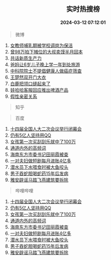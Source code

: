 <div align="center"><h2>实时热搜榜</h2><h4>2024-03-12 07:12:01</h4></div>

> 微博  

1. [女教师哺乳期被学校调岗为保洁](https://s.weibo.com/weibo?q=%23%E5%A5%B3%E6%95%99%E5%B8%88%E5%93%BA%E4%B9%B3%E6%9C%9F%E8%A2%AB%E5%AD%A6%E6%A0%A1%E8%B0%83%E5%B2%97%E4%B8%BA%E4%BF%9D%E6%B4%81%23&t=31&band_rank=1&Refer=top)<br />
2. [曾98万拍下摊位的大叔卖馍半月回本](https://s.weibo.com/weibo?q=%23%E6%9B%BE98%E4%B8%87%E6%8B%8D%E4%B8%8B%E6%91%8A%E4%BD%8D%E7%9A%84%E5%A4%A7%E5%8F%94%E5%8D%96%E9%A6%8D%E5%8D%8A%E6%9C%88%E5%9B%9E%E6%9C%AC%23&t=31&band_rank=2&Refer=top)<br />
3. [共话新质生产力](https://s.weibo.com/weibo?q=%23%E5%85%B1%E8%AF%9D%E6%96%B0%E8%B4%A8%E7%94%9F%E4%BA%A7%E5%8A%9B%23&t=31&band_rank=3&Refer=top)<br />
4. [爸妈让6岁儿子晚上学一年到处旅游](https://s.weibo.com/weibo?q=%23%E7%88%B8%E5%A6%88%E8%AE%A96%E5%B2%81%E5%84%BF%E5%AD%90%E6%99%9A%E4%B8%8A%E5%AD%A6%E4%B8%80%E5%B9%B4%E5%88%B0%E5%A4%84%E6%97%85%E6%B8%B8%23&t=31&band_rank=4&Refer=top)<br />
5. [中科院院士不提倡健康人做癌症筛查](https://s.weibo.com/weibo?q=%23%E4%B8%AD%E7%A7%91%E9%99%A2%E9%99%A2%E5%A3%AB%E4%B8%8D%E6%8F%90%E5%80%A1%E5%81%A5%E5%BA%B7%E4%BA%BA%E5%81%9A%E7%99%8C%E7%97%87%E7%AD%9B%E6%9F%A5%23&t=31&band_rank=5&Refer=top)<br />
6. [王楚然双开门大衣](https://s.weibo.com/weibo?q=%23%E7%8E%8B%E6%A5%9A%E7%84%B6%E5%8F%8C%E5%BC%80%E9%97%A8%E5%A4%A7%E8%A1%A3%23&t=31&band_rank=6&Refer=top)<br />
7. [白鹿把领口缝起来了](https://s.weibo.com/weibo?q=%23%E7%99%BD%E9%B9%BF%E6%8A%8A%E9%A2%86%E5%8F%A3%E7%BC%9D%E8%B5%B7%E6%9D%A5%E4%BA%86%23&t=31&band_rank=7&Refer=top)<br />
8. [娃哈哈客服回应推出啤酒产品](https://s.weibo.com/weibo?q=%23%E5%A8%83%E5%93%88%E5%93%88%E5%AE%A2%E6%9C%8D%E5%9B%9E%E5%BA%94%E6%8E%A8%E5%87%BA%E5%95%A4%E9%85%92%E4%BA%A7%E5%93%81%23&t=31&band_rank=8&Refer=top)<br />
9. [假性亲密关系](https://s.weibo.com/weibo?q=%E5%81%87%E6%80%A7%E4%BA%B2%E5%AF%86%E5%85%B3%E7%B3%BB&t=31&band_rank=9&Refer=top)<br />

> 知乎  


> 百度  

1. [十四届全国人大二次会议举行闭幕会](https://www.baidu.com/s?wd=%E5%8D%81%E5%9B%9B%E5%B1%8A%E5%85%A8%E5%9B%BD%E4%BA%BA%E5%A4%A7%E4%BA%8C%E6%AC%A1%E4%BC%9A%E8%AE%AE%E4%B8%BE%E8%A1%8C%E9%97%AD%E5%B9%95%E4%BC%9A&sa=fyb_news&rsv_dl=fyb_news)<br />
2. [仍有5亿人坚持用QQ](https://www.baidu.com/s?wd=%E4%BB%8D%E6%9C%895%E4%BA%BF%E4%BA%BA%E5%9D%9A%E6%8C%81%E7%94%A8QQ&sa=fyb_news&rsv_dl=fyb_news)<br />
3. [女孩第一次买刮刮乐就中了100万](https://www.baidu.com/s?wd=%E5%A5%B3%E5%AD%A9%E7%AC%AC%E4%B8%80%E6%AC%A1%E4%B9%B0%E5%88%AE%E5%88%AE%E4%B9%90%E5%B0%B1%E4%B8%AD%E4%BA%86100%E4%B8%87&sa=fyb_news&rsv_dl=fyb_news)<br />
4. [通道内外的高频词](https://www.baidu.com/s?wd=%E9%80%9A%E9%81%93%E5%86%85%E5%A4%96%E7%9A%84%E9%AB%98%E9%A2%91%E8%AF%8D&sa=fyb_news&rsv_dl=fyb_news)<br />
5. [海南东方市委书记田丽霞被查](https://www.baidu.com/s?wd=%E6%B5%B7%E5%8D%97%E4%B8%9C%E6%96%B9%E5%B8%82%E5%A7%94%E4%B9%A6%E8%AE%B0%E7%94%B0%E4%B8%BD%E9%9C%9E%E8%A2%AB%E6%9F%A5&sa=fyb_news&rsv_dl=fyb_news)<br />
6. [一对夫妇做短剧每月进账4亿多](https://www.baidu.com/s?wd=%E4%B8%80%E5%AF%B9%E5%A4%AB%E5%A6%87%E5%81%9A%E7%9F%AD%E5%89%A7%E6%AF%8F%E6%9C%88%E8%BF%9B%E8%B4%A64%E4%BA%BF%E5%A4%9A&sa=fyb_news&rsv_dl=fyb_news)<br />
7. [潜水员下水喂食时被大鱼咬头](https://www.baidu.com/s?wd=%E6%BD%9C%E6%B0%B4%E5%91%98%E4%B8%8B%E6%B0%B4%E5%96%82%E9%A3%9F%E6%97%B6%E8%A2%AB%E5%A4%A7%E9%B1%BC%E5%92%AC%E5%A4%B4&sa=fyb_news&rsv_dl=fyb_news)<br />
8. [男子吞蛇胆喝蛇药15年后发病](https://www.baidu.com/s?wd=%E7%94%B7%E5%AD%90%E5%90%9E%E8%9B%87%E8%83%86%E5%96%9D%E8%9B%87%E8%8D%AF15%E5%B9%B4%E5%90%8E%E5%8F%91%E7%97%85&sa=fyb_news&rsv_dl=fyb_news)<br />
9. [雅安辟谣马踏飞燕建筑要拆除](https://www.baidu.com/s?wd=%E9%9B%85%E5%AE%89%E8%BE%9F%E8%B0%A3%E9%A9%AC%E8%B8%8F%E9%A3%9E%E7%87%95%E5%BB%BA%E7%AD%91%E8%A6%81%E6%8B%86%E9%99%A4&sa=fyb_news&rsv_dl=fyb_news)<br />

> 哔哩哔哩  

1. [十四届全国人大二次会议举行闭幕会](https://www.baidu.com/s?wd=%E5%8D%81%E5%9B%9B%E5%B1%8A%E5%85%A8%E5%9B%BD%E4%BA%BA%E5%A4%A7%E4%BA%8C%E6%AC%A1%E4%BC%9A%E8%AE%AE%E4%B8%BE%E8%A1%8C%E9%97%AD%E5%B9%95%E4%BC%9A&sa=fyb_news&rsv_dl=fyb_news)<br />
2. [仍有5亿人坚持用QQ](https://www.baidu.com/s?wd=%E4%BB%8D%E6%9C%895%E4%BA%BF%E4%BA%BA%E5%9D%9A%E6%8C%81%E7%94%A8QQ&sa=fyb_news&rsv_dl=fyb_news)<br />
3. [女孩第一次买刮刮乐就中了100万](https://www.baidu.com/s?wd=%E5%A5%B3%E5%AD%A9%E7%AC%AC%E4%B8%80%E6%AC%A1%E4%B9%B0%E5%88%AE%E5%88%AE%E4%B9%90%E5%B0%B1%E4%B8%AD%E4%BA%86100%E4%B8%87&sa=fyb_news&rsv_dl=fyb_news)<br />
4. [通道内外的高频词](https://www.baidu.com/s?wd=%E9%80%9A%E9%81%93%E5%86%85%E5%A4%96%E7%9A%84%E9%AB%98%E9%A2%91%E8%AF%8D&sa=fyb_news&rsv_dl=fyb_news)<br />
5. [海南东方市委书记田丽霞被查](https://www.baidu.com/s?wd=%E6%B5%B7%E5%8D%97%E4%B8%9C%E6%96%B9%E5%B8%82%E5%A7%94%E4%B9%A6%E8%AE%B0%E7%94%B0%E4%B8%BD%E9%9C%9E%E8%A2%AB%E6%9F%A5&sa=fyb_news&rsv_dl=fyb_news)<br />
6. [一对夫妇做短剧每月进账4亿多](https://www.baidu.com/s?wd=%E4%B8%80%E5%AF%B9%E5%A4%AB%E5%A6%87%E5%81%9A%E7%9F%AD%E5%89%A7%E6%AF%8F%E6%9C%88%E8%BF%9B%E8%B4%A64%E4%BA%BF%E5%A4%9A&sa=fyb_news&rsv_dl=fyb_news)<br />
7. [潜水员下水喂食时被大鱼咬头](https://www.baidu.com/s?wd=%E6%BD%9C%E6%B0%B4%E5%91%98%E4%B8%8B%E6%B0%B4%E5%96%82%E9%A3%9F%E6%97%B6%E8%A2%AB%E5%A4%A7%E9%B1%BC%E5%92%AC%E5%A4%B4&sa=fyb_news&rsv_dl=fyb_news)<br />
8. [男子吞蛇胆喝蛇药15年后发病](https://www.baidu.com/s?wd=%E7%94%B7%E5%AD%90%E5%90%9E%E8%9B%87%E8%83%86%E5%96%9D%E8%9B%87%E8%8D%AF15%E5%B9%B4%E5%90%8E%E5%8F%91%E7%97%85&sa=fyb_news&rsv_dl=fyb_news)<br />
9. [雅安辟谣马踏飞燕建筑要拆除](https://www.baidu.com/s?wd=%E9%9B%85%E5%AE%89%E8%BE%9F%E8%B0%A3%E9%A9%AC%E8%B8%8F%E9%A3%9E%E7%87%95%E5%BB%BA%E7%AD%91%E8%A6%81%E6%8B%86%E9%99%A4&sa=fyb_news&rsv_dl=fyb_news)<br />
